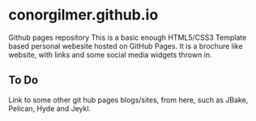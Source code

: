 # conorgilmer.github.io
Github pages repository
This is a basic enough HTML5/CSS3 Template based  personal webesite hosted on GitHub Pages.
It is a brochure like website, with links and some social media widgets thrown in.

To Do
-----
Link to some other git hub pages blogs/sites, from here, such as JBake, Pelican, Hyde and Jeykl.


